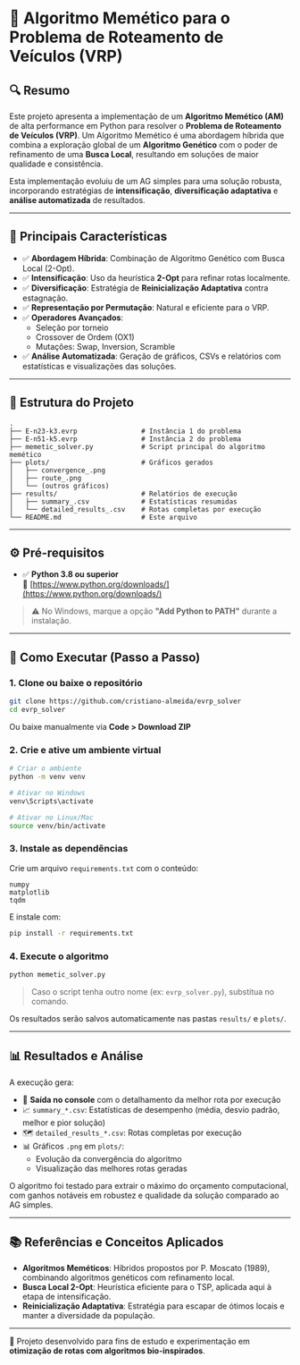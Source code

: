 # 🚚 Algoritmo Memético para o Problema de Roteamento de Veículos (VRP)

## 🔍 Resumo

Este projeto apresenta a implementação de um **Algoritmo Memético (AM)** de alta performance em Python para resolver o **Problema de Roteamento de Veículos (VRP)**. Um Algoritmo Memético é uma abordagem híbrida que combina a exploração global de um **Algoritmo Genético** com o poder de refinamento de uma **Busca Local**, resultando em soluções de maior qualidade e consistência.

Esta implementação evoluiu de um AG simples para uma solução robusta, incorporando estratégias de **intensificação**, **diversificação adaptativa** e **análise automatizada** de resultados.

---

## 🚀 Principais Características

- ✅ **Abordagem Híbrida**: Combinação de Algoritmo Genético com Busca Local (2-Opt).
- ✅ **Intensificação**: Uso da heurística **2-Opt** para refinar rotas localmente.
- ✅ **Diversificação**: Estratégia de **Reinicialização Adaptativa** contra estagnação.
- ✅ **Representação por Permutação**: Natural e eficiente para o VRP.
- ✅ **Operadores Avançados**:
  - Seleção por torneio
  - Crossover de Ordem (OX1)
  - Mutações: Swap, Inversion, Scramble
- ✅ **Análise Automatizada**: Geração de gráficos, CSVs e relatórios com estatísticas e visualizações das soluções.

---

## 📁 Estrutura do Projeto

```
.
├── E-n23-k3.evrp                # Instância 1 do problema
├── E-n51-k5.evrp                # Instância 2 do problema
├── memetic_solver.py            # Script principal do algoritmo memético
├── plots/                       # Gráficos gerados
│   ├── convergence_.png
│   ├── route_.png
│   └── (outros gráficos)
├── results/                     # Relatórios de execução
│   ├── summary_.csv             # Estatísticas resumidas
│   └── detailed_results_.csv    # Rotas completas por execução
└── README.md                    # Este arquivo
```

---

## ⚙️ Pré-requisitos

- ✅ **Python 3.8 ou superior**  
  🔗 [https://www.python.org/downloads/](https://www.python.org/downloads/)

> ⚠️ No Windows, marque a opção **"Add Python to PATH"** durante a instalação.

---

## 🧪 Como Executar (Passo a Passo)

### 1. Clone ou baixe o repositório

```bash
git clone https://github.com/cristiano-almeida/evrp_solver
cd evrp_solver
```

Ou baixe manualmente via **Code > Download ZIP**

### 2. Crie e ative um ambiente virtual

```bash
# Criar o ambiente
python -m venv venv

# Ativar no Windows
venv\Scripts\activate

# Ativar no Linux/Mac
source venv/bin/activate
```

### 3. Instale as dependências

Crie um arquivo `requirements.txt` com o conteúdo:

```
numpy
matplotlib
tqdm
```

E instale com:

```bash
pip install -r requirements.txt
```

### 4. Execute o algoritmo

```bash
python memetic_solver.py
```

> Caso o script tenha outro nome (ex: `evrp_solver.py`), substitua no comando.

Os resultados serão salvos automaticamente nas pastas `results/` e `plots/`.

---

## 📊 Resultados e Análise

A execução gera:

- 📄 **Saída no console** com o detalhamento da melhor rota por execução
- 📈 `summary_*.csv`: Estatísticas de desempenho (média, desvio padrão, melhor e pior solução)
- 🗺️ `detailed_results_*.csv`: Rotas completas por execução
- 📊 Gráficos `.png` em `plots/`:
  - Evolução da convergência do algoritmo
  - Visualização das melhores rotas geradas

O algoritmo foi testado para extrair o máximo do orçamento computacional, com ganhos notáveis em robustez e qualidade da solução comparado ao AG simples.

---

## 📚 Referências e Conceitos Aplicados

- **Algoritmos Meméticos**: Híbridos propostos por P. Moscato (1989), combinando algoritmos genéticos com refinamento local.
- **Busca Local 2-Opt**: Heurística eficiente para o TSP, aplicada aqui à etapa de intensificação.
- **Reinicialização Adaptativa**: Estratégia para escapar de ótimos locais e manter a diversidade da população.

---

🔧 Projeto desenvolvido para fins de estudo e experimentação em **otimização de rotas com algoritmos bio-inspirados**.

